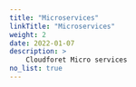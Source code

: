 ```yaml
---
title: "Microservices"
linkTitle: "Microservices"
weight: 2
date: 2022-01-07
description: >
    Cloudforet Micro services
no_list: true
---
```


